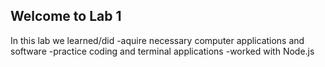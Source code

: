 ## Welcome to Lab 1
In this lab we learned/did
-aquire necessary computer applications and software
-practice coding and terminal applications
-worked with Node.js
